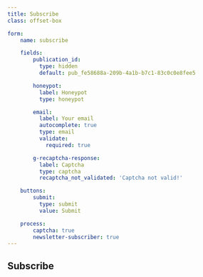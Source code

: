 ```yaml
---
title: Subscribe
class: offset-box

form:
    name: subscribe

    fields:
        publication_id:
          type: hidden
          default: pub_fe58688a-209b-4a1b-b7c1-83c0c0e8fee5

        honeypot:
          label: Honeypot
          type: honeypot

        email:
          label: Your email
          autocomplete: true
          type: email
          validate:
            required: true

        g-recaptcha-response:
          label: Captcha
          type: captcha
          recaptcha_not_validated: 'Captcha not valid!'

    buttons:
        submit:
          type: submit
          value: Submit

    process:
        captcha: true
        newsletter-subscriber: true
---
```


## Subscribe
